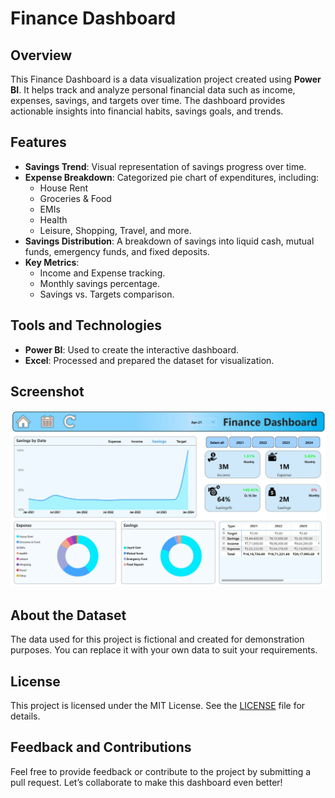 # Finance Dashboard

## Overview
This Finance Dashboard is a data visualization project created using **Power BI**. It helps track and analyze personal financial data such as income, expenses, savings, and targets over time. The dashboard provides actionable insights into financial habits, savings goals, and trends.

## Features
- **Savings Trend**: Visual representation of savings progress over time.
- **Expense Breakdown**: Categorized pie chart of expenditures, including:
  - House Rent
  - Groceries & Food
  - EMIs
  - Health
  - Leisure, Shopping, Travel, and more.
- **Savings Distribution**: A breakdown of savings into liquid cash, mutual funds, emergency funds, and fixed deposits.
- **Key Metrics**:
  - Income and Expense tracking.
  - Monthly savings percentage.
  - Savings vs. Targets comparison.

## Tools and Technologies
- **Power BI**: Used to create the interactive dashboard.
- **Excel**: Processed and prepared the dataset for visualization.

## Screenshot
![Finance Dashboard](./Dashboard.jpg)

## About the Dataset
The data used for this project is fictional and created for demonstration purposes. You can replace it with your own data to suit your requirements.

## License
This project is licensed under the MIT License. See the [LICENSE](./LICENSE) file for details.

## Feedback and Contributions
Feel free to provide feedback or contribute to the project by submitting a pull request. Let’s collaborate to make this dashboard even better!
